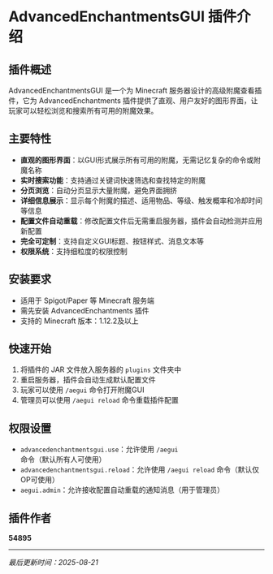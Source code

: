 # AdvancedEnchantmentsGUI 插件介绍

## 插件概述

AdvancedEnchantmentsGUI 是一个为 Minecraft 服务器设计的高级附魔查看插件，它为 AdvancedEnchantments 插件提供了直观、用户友好的图形界面，让玩家可以轻松浏览和搜索所有可用的附魔效果。

## 主要特性

- **直观的图形界面**：以GUI形式展示所有可用的附魔，无需记忆复杂的命令或附魔名称
- **实时搜索功能**：支持通过关键词快速筛选和查找特定的附魔
- **分页浏览**：自动分页显示大量附魔，避免界面拥挤
- **详细信息展示**：显示每个附魔的描述、适用物品、等级、触发概率和冷却时间等信息
- **配置文件自动重载**：修改配置文件后无需重启服务器，插件会自动检测并应用新配置
- **完全可定制**：支持自定义GUI标题、按钮样式、消息文本等
- **权限系统**：支持细粒度的权限控制

## 安装要求

- 适用于 Spigot/Paper 等 Minecraft 服务端
- 需先安装 AdvancedEnchantments 插件
- 支持的 Minecraft 版本：1.12.2及以上

## 快速开始

1. 将插件的 JAR 文件放入服务器的 `plugins` 文件夹中
2. 重启服务器，插件会自动生成默认配置文件
3. 玩家可以使用 `/aegui` 命令打开附魔GUI
4. 管理员可以使用 `/aegui reload` 命令重载插件配置

## 权限设置

- `advancedenchantmentsgui.use`：允许使用 `/aegui` 命令（默认所有人可使用）
- `advancedenchantmentsgui.reload`：允许使用 `/aegui reload` 命令（默认仅OP可使用）
- `aegui.admin`：允许接收配置自动重载的通知消息（用于管理员）

## 插件作者

**54895**

---


*最后更新时间：2025-08-21*
